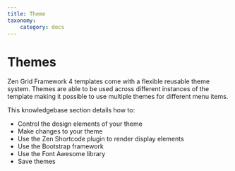 ```yaml
---
title: Theme
taxonomy:
    category: docs
---
```


# Themes

Zen Grid Framework 4 templates come with a flexible reusable theme system. Themes are able to be used across different instances of the template making it possible to use multiple themes for different menu items.

This knowledgebase section details how to:
- Control the design elements of your theme
- Make changes to your theme
- Use the Zen Shortcode plugin to render display elements
- Use the Bootstrap framework
- Use the Font Awesome library
- Save themes

